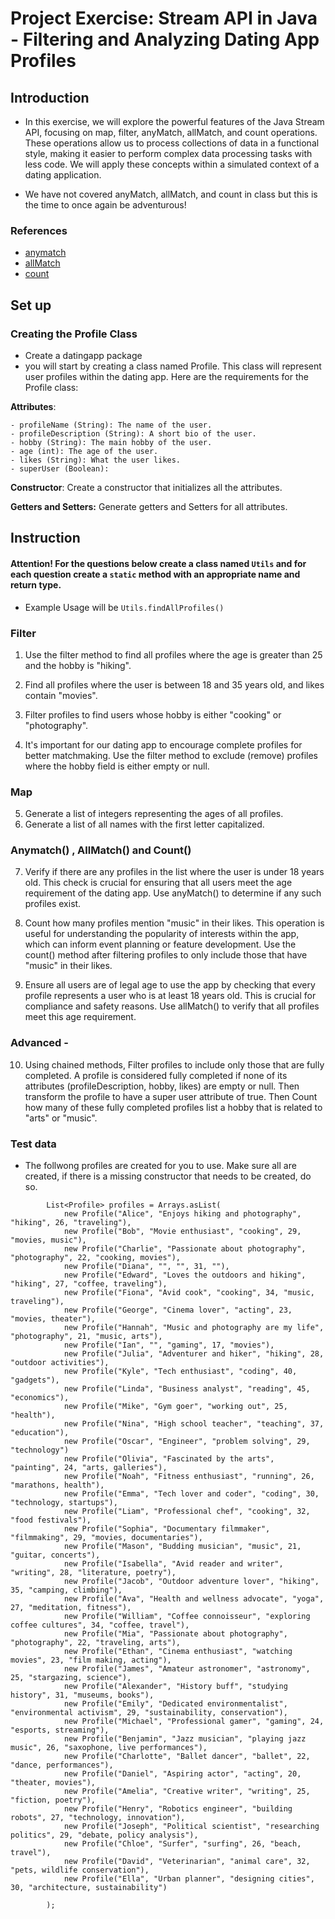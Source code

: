 # Project Exercise: Stream API in Java - Filtering and Analyzing Dating App Profiles

## Introduction
- In this exercise, we will explore the powerful features of the Java Stream API, focusing on map, filter, anyMatch, allMatch, and count operations. These operations allow us to process collections of data in a functional style, making it easier to perform complex data processing tasks with less code. We will apply these concepts within a simulated context of a dating application.

- We have not covered anyMatch, allMatch, and count in class but this is the time to once again be adventurous!
### References
- [anymatch](https://www.geeksforgeeks.org/stream-anymatch-java-examples/)
- [allMatch](https://www.geeksforgeeks.org/stream-allmatch-java-examples/)
- [count](https://www.geeksforgeeks.org/stream-count-method-java/)

## Set up

### Creating the Profile Class

- Create a datingapp package
-  you will start by creating a class named Profile. This class will represent user profiles within the dating app. Here are the requirements for the Profile class:

**Attributes**: 
    
    - profileName (String): The name of the user.
    - profileDescription (String): A short bio of the user.
    - hobby (String): The main hobby of the user.
    - age (int): The age of the user.
    - likes (String): What the user likes.
    - superUser (Boolean): 

**Constructor**: Create a constructor that initializes all the attributes.

**Getters and Setters:** Generate getters and Setters for all attributes. 

## Instruction

#### Attention! For the questions below create a class named `Utils` and for each question create a `static` method with an appropriate name and return type.
- Example Usage will be `Utils.findAllProfiles()`
 
### Filter

1. Use the filter method to find all profiles where the age is greater than 25 and the hobby is "hiking".

2. Find all profiles where the user is between 18 and 35 years old, and likes contain "movies". 

3. Filter profiles to find users whose hobby is either "cooking" or "photography". 

4. It's important for our dating app to encourage complete profiles for better matchmaking. Use the filter method to exclude (remove) profiles where the hobby field is either empty or null.

### Map
5. Generate a list of integers representing the ages of all profiles.
6. Generate a list of all names with the first letter capitalized.
  

### Anymatch() , AllMatch() and Count()

7. Verify if there are any profiles in the list where the user is under 18 years old. This check is crucial for ensuring that all users meet the age requirement of the dating app. Use anyMatch() to determine if any such profiles exist.

8. Count how many profiles mention "music" in their likes. This operation is useful for understanding the popularity of interests within the app, which can inform event planning or feature development. Use the count() method after filtering profiles to only include those that have "music" in their likes.

9. Ensure all users are of legal age to use the app by checking that every profile represents a user who is at least 18 years old. This is crucial for compliance and safety reasons. Use allMatch() to verify that all profiles meet this age requirement.


### Advanced - 

10. Using chained methods, Filter profiles to include only those that are fully completed. A profile is considered fully completed if none of its attributes (profileDescription, hobby, likes) are empty or null. Then transform the profile to have a super user attribute of true. Then Count how many of these fully completed profiles list a hobby that is related to "arts" or "music".


### Test data
- The follwong profiles are created for you to use. Make sure all are created, if there is a missing constructor that needs to be created, do so.
  
```
        List<Profile> profiles = Arrays.asList(
            new Profile("Alice", "Enjoys hiking and photography", "hiking", 26, "traveling"),
            new Profile("Bob", "Movie enthusiast", "cooking", 29, "movies, music"),
            new Profile("Charlie", "Passionate about photography", "photography", 22, "cooking, movies"),
            new Profile("Diana", "", "", 31, ""), 
            new Profile("Edward", "Loves the outdoors and hiking", "hiking", 27, "coffee, traveling"),
            new Profile("Fiona", "Avid cook", "cooking", 34, "music, traveling"),
            new Profile("George", "Cinema lover", "acting", 23, "movies, theater"),
            new Profile("Hannah", "Music and photography are my life", "photography", 21, "music, arts"),
            new Profile("Ian", "", "gaming", 17, "movies"), 
            new Profile("Julia", "Adventurer and hiker", "hiking", 28, "outdoor activities"),
            new Profile("Kyle", "Tech enthusiast", "coding", 40, "gadgets"),
            new Profile("Linda", "Business analyst", "reading", 45, "economics"),
            new Profile("Mike", "Gym goer", "working out", 25, "health"),
            new Profile("Nina", "High school teacher", "teaching", 37, "education"),
            new Profile("Oscar", "Engineer", "problem solving", 29, "technology")
            new Profile("Olivia", "Fascinated by the arts", "painting", 24, "arts, galleries"),
            new Profile("Noah", "Fitness enthusiast", "running", 26, "marathons, health"),
            new Profile("Emma", "Tech lover and coder", "coding", 30, "technology, startups"),
            new Profile("Liam", "Professional chef", "cooking", 32, "food festivals"),
            new Profile("Sophia", "Documentary filmmaker", "filmmaking", 29, "movies, documentaries"),
            new Profile("Mason", "Budding musician", "music", 21, "guitar, concerts"),
            new Profile("Isabella", "Avid reader and writer", "writing", 28, "literature, poetry"),
            new Profile("Jacob", "Outdoor adventure lover", "hiking", 35, "camping, climbing"),
            new Profile("Ava", "Health and wellness advocate", "yoga", 27, "meditation, fitness"),
            new Profile("William", "Coffee connoisseur", "exploring coffee cultures", 34, "coffee, travel"),
            new Profile("Mia", "Passionate about photography", "photography", 22, "traveling, arts"),
            new Profile("Ethan", "Cinema enthusiast", "watching movies", 23, "film making, acting"),
            new Profile("James", "Amateur astronomer", "astronomy", 25, "stargazing, science"),
            new Profile("Alexander", "History buff", "studying history", 31, "museums, books"),
            new Profile("Emily", "Dedicated environmentalist", "environmental activism", 29, "sustainability, conservation"),
            new Profile("Michael", "Professional gamer", "gaming", 24, "esports, streaming"),
            new Profile("Benjamin", "Jazz musician", "playing jazz music", 26, "saxophone, live performances"),
            new Profile("Charlotte", "Ballet dancer", "ballet", 22, "dance, performances"),
            new Profile("Daniel", "Aspiring actor", "acting", 20, "theater, movies"),
            new Profile("Amelia", "Creative writer", "writing", 25, "fiction, poetry"),
            new Profile("Henry", "Robotics engineer", "building robots", 27, "technology, innovation"),
            new Profile("Joseph", "Political scientist", "researching politics", 29, "debate, policy analysis"),
            new Profile("Chloe", "Surfer", "surfing", 26, "beach, travel"),
            new Profile("David", "Veterinarian", "animal care", 32, "pets, wildlife conservation"),
            new Profile("Ella", "Urban planner", "designing cities", 30, "architecture, sustainability")

        );
```